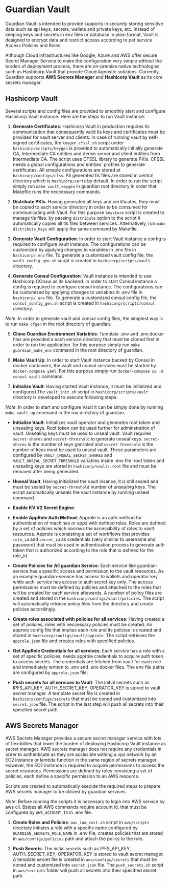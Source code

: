 # Guardian Vault

Guardian Vault is intended to provide supports in securely storing sensitive data such as api keys, secrets, wallets and private keys, etc. Instead of keeping keys and secrets in env files or database in plain format, Vault is designed to encrypt data and restrict access according to per service Access Policies and Roles.

Although Cloud infrastructures like Google, Azure and AWS offer secure Secret Manager Service to make the configuration very simple without the burden of deployment process, there are on-premise native technologies such as Hashicorp Vault that provide Cloud Agnostic solutions. Currently, Guardian supports __AWS Secrets Manager__ and __Hashicorp Vault__ as its core secrets manager.

## Hashicorp Vault
Several scripts and config files are provided to smoothly start and configure Hashicorp Vault instance. Here are the steps to run Vault instance:

1. __Generate Certificates__: Hashicorp Vault in production requires tls communication that consequently valid tls keys and certificates must be provided for vault server and clients. In case of running vault by self-signed certificates, the `keygen_cfssl.sh` script under `hashicorp/scripts/keygen` is provided to automatically initially generate CA, Intermediate CA entities and derive server and client entities from Intermediate CA. The script uses CFSSL library to generate PKIs. CFSSL needs a global configurations and entities' profiles to generate certificates. All smaple configurations are stored at `hashicorp/configs/cfss`. All generated tls files are stored in central directory which is `hashicorp/certs` by default. In order to run the script simply run `make vault_keygen` in guardian root directory in order that Makefile runs the neccessary commands.

2. __Distribute PKIs__: Having generated all keys and certificates, they must be copied to each service directory in order to be consumed for communicating with Vault. For this purpose `keystore` script is created to manage tls files. by passing `distribute` option to the script it automatically copies all tls files between services. Alternatively, run `make distribute_keys` will apply the same command by Makefile.

3. __Generate Vault Configuration__: In order to start Vault instance a config is required to configure vault instance. The configurations can be customized by applying changes to variables in .env file in `hashicorp/.env` file. To generate a customized vault config file, the `vault_config_gen.sh` script is created in `hashicorp/scripts/vault` directory.

4. __Generate Consul Configuration__: Vault instance is intended to use Hashicorp COnsul as its backend. In order to start Consul instance a config is required to configure consul instance. The configurations can be customized by applying changes to variables in .env file in `hashicorp/.env` file. To generate a customized consul config file, the `consul_config_gen.sh` script is created in `hashicorp/scripts/consul` directory.

_Note_: In order to generate vault and consul config files, the simplest way is to run `make cfgen` in the root directory of guardian.

5. __Clone Guardian Environment Variables__: Template .env and .env.docker files are provided a each service directory that must be cloned first in order to run the application. for this purpose simply run `make guardian_make_env` command in the root directory of guardian.

6. __Make Vault Up__: In order to start Vault instance backed by Consul in docker containers, the vault and consul services must be started by `docker-compose.yaml`. For this purpose simply run `docker-compose up -d consul vault` command.

7. __Initialize Vault__: Having started Vault instance, it must be initialized and configured.The `vault_init.sh` script in `hashicorp/scripts/vault` directory is developed to execute following steps:

_Note_: In order to start and configure Vault it can be simply done by running `make vault_up` command in the roo directory of guardian.

- __Initialize Vault__: Initializes vault operator and generates root token and unsealing keys. Root token can be used further for adminstration of vault. Unsealing keys must be used to unseal vault. Vault requires `secret-shares` and `secret-threshold` to generate unseal keys. `secret-shares` is the number of keys genrated and `secret-threshold` is the number of keys must be used to unseal vault. These parameters are configured by `VAULT_UNSEAL_SECRET_SHARES` and `VAULT_UNSEAL_SECRET_THRESHOLD` variables inside .env file. root token and unsealing keys are stored in `hashicorp/vault/.root` file and must be removed after being generated.

- __Unseal Vault__: Having initialized the vault insance, it is still sealed and must be sealed by `secret-threshold` number of unsealing keys. The script automatically unseals the vault instance by running unseal command.

- __Enable KV V2 Secret Engine__: 

- __Enable AppRole Auth Method__: Approle is an auth method for authentication of machines or apps with defined roles. Roles are defined by a set of policies which narrows the accessibility of roles to vault resources. Approle is consisting a set of workflows that provides `role_id` and `secret_id` as credentials (very similiar to username and password) that must be used in authentication process to generate auth token that is authorized according to the role that is defined for the role_id.

- __Create Policies for All guardian Service__: Each service like guardian-service has a specific access and permission to the vault resources. As an example guardian-service has access to wallets and operator key, while auth-service has access to auth secret key only. The access permissions must be defined by policies and attached to the roles that will be created for each service aftewards. A number of policy files are created and stored in the `hashicorp/configs/vault/policies`. The script will automatically retrieve policy files from the directory and create policies accordingly.

- __Create roles associated with policies for all services__: Having created a set of policies, roles with neccessary policies must be created. An approle config file that implies each role and its policies is created and stored in `hashicorp/configs/vault/approle`. The script retrieves the `approle.json` file and creates roles with specified policies.

- __Get AppRole Credentials for all services__: Each service has a role with a set of specific policies, needs approle credentials to acquire auth token to access secrets. The credentials are fetched from vault for each role and immediately written to .env and .env.docker files. The env file paths are configured by `approle.json` file.

- __Push secrets for all services to Vault__: The initial secrets such as IPFS_API_KEY, AUTH_SECRET_KEY, OPERATOR_KEY is stored to vault secret manager. A template secret file is created in `hashicorp/configs/secrets` that must be coned and customized into `secret.json` file. The script in the last step will push all secrets into their specified secret path.



## AWS Secrets Manager

AWS Secrets Manager provides a secure secret manager service with lots of flexibilites that lower the burden of deploying Hashicorp Vault instance as secret manager. AWS secrets manager does not require any credentials in order to authenticate as they are accissible withing a vps network by an EC2 instance or lambda function in the same region of secrets manager. However, the EC2 instance is required to acquire permissions to access the secret resources. Permissions are defined by roles consisting a set of policies, each define a specific permission to an AWS resource.

Scripts are created to automatically execute the required steps to prepare AWS secrets manager to be utilized by guardian services.

_Note_: Before running the scripts it is necessary to login into AWS service by aws cli. Bsides all AWS commands require account id, that must be configured by `AWS_ACCOUNT_ID` in .env file.

1. __Create Roles and Policies__: `aws_iam_init.sh` script in `aws/scripts` directory initiates a role with a specific name configured by `GUARDIAN_SECRETS_ROLE_NAME` in .env file, creates policies that are stored in `aws/configs/policies` path and attach the policy to the role.

2. __Push Secrets__: The initial secrets such as IPFS_API_KEY, AUTH_SECRET_KEY, OPERATOR_KEY is stored to vault secret manager. A template secret file is created in `aws/configs/secrets` that must be coned and customized into `secret.json` file. The `push_secrets.sh` script in `aws/secripts` folder will push all secrets into their specified secret path.